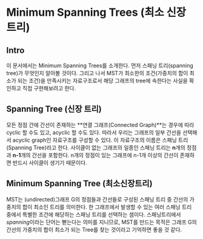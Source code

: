 # Minimum Spanning Trees (최소 신장 트리)

## Intro

이 문서에서는 Minimum Spanning Trees를 소개한다.
먼저 스패닝 트리(spanning tree)가 무엇인지 알아볼 것이다. 그리고 나서 MST가 최소한의 조건(가중치의 합이 최소가 되는 조건)을 만족시키는 자료구조로서 해당 그래프의 tree에 속한다는 사실을 확인하고 직접 구현해보려고 한다.

## Spanning Tree (신장 트리)

모든 정점 간에 간선이 존재하는 **연결 그래프(Connected Graph)**는 경우에 따라 cyclic 할 수도 있고, acyclic 할 수도 있다. 따라서 우리는 그래프의 일부 간선을 선택해서 acyclic graph인 자료구조를 구성할 수 있다. 이 자료구조의 이름은 스패닝 트리(Spanning Tree)라고 한다.
사이클이 없는 그래프의 일종인 스패닝 트리는 **n**개의 정점과 **n-1**개의 간선을 포함한다. n개의 정점이 있는 그래프에 n-1개 이상의 간선이 존재하면 반드시 사이클이 생기기 때문이다.

## Minimum Spanning Tree (최소신장트리)

MST는 (undirected)그래프 G의 정점들과 간선들로 구성된 스패닝 트리 중 간선의 가중치의 합이 최소인 트리를 의미한다. 한 그래프에서 발생할 수 있는 여러 스패닝 트리 중에서 특별한 조건에 해당하는 스패닝 트리를 선택하는 셈이다.
스패닝트리에서 *spanning*이라는 단어는 뻗는다는 의미를 지니므로, MST를 만드는 목적은 그래프 G의 간선의 가중치의 합이 최소가 되는 Tree를 찾는 것이라고 기억하면 좋을 것 같다.
